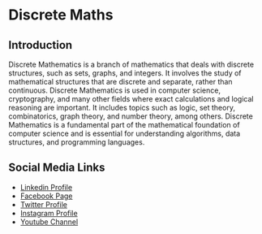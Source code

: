 # Discrete Maths

## Introduction

Discrete Mathematics is a branch of mathematics that deals with discrete structures, such as sets, graphs, and integers. It involves the study of mathematical structures that are discrete and separate, rather than continuous. Discrete Mathematics is used in computer science, cryptography, and many other fields where exact calculations and logical reasoning are important. It includes topics such as logic, set theory, combinatorics, graph theory, and number theory, among others. Discrete Mathematics is a fundamental part of the mathematical foundation of computer science and is essential for understanding algorithms, data structures, and programming languages.

Social Media Links
---

* [Linkedin Profile](https://www.linkedin.com/in/shalomshan-selvakumar-423aaa1aa/)
* [Facebook Page](https://web.facebook.com/selvakumar.shalomshan)
* [Twitter Profile](https://mobile.twitter.com/SHALOMSHANS)
* [Instagram Profile](https://www.instagram.com/shalomshanselvakumar/)
* [Youtube Channel](https://www.youtube.com/channel/UCeQfTqz1hxhe_Lt37I2JLDg)
